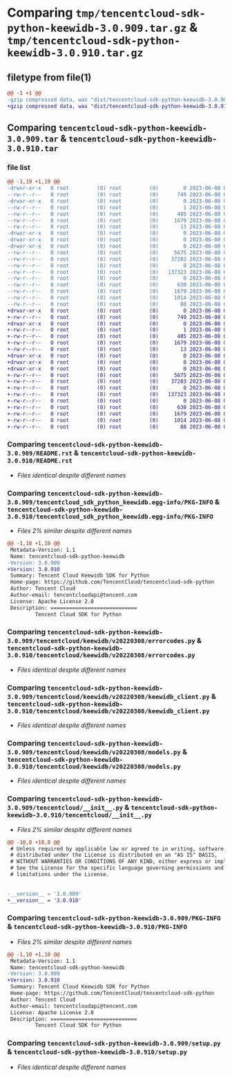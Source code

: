 # Comparing `tmp/tencentcloud-sdk-python-keewidb-3.0.909.tar.gz` & `tmp/tencentcloud-sdk-python-keewidb-3.0.910.tar.gz`

## filetype from file(1)

```diff
@@ -1 +1 @@
-gzip compressed data, was "dist/tencentcloud-sdk-python-keewidb-3.0.909.tar", last modified: Thu Jun  8 00:28:05 2023, max compression
+gzip compressed data, was "dist/tencentcloud-sdk-python-keewidb-3.0.910.tar", last modified: Thu Jun  8 09:13:49 2023, max compression
```

## Comparing `tencentcloud-sdk-python-keewidb-3.0.909.tar` & `tencentcloud-sdk-python-keewidb-3.0.910.tar`

### file list

```diff
@@ -1,19 +1,19 @@
-drwxr-xr-x   0 root         (0) root         (0)        0 2023-06-08 00:28:05.000000 tencentcloud-sdk-python-keewidb-3.0.909/
--rw-r--r--   0 root         (0) root         (0)      749 2023-06-08 00:28:04.000000 tencentcloud-sdk-python-keewidb-3.0.909/README.rst
-drwxr-xr-x   0 root         (0) root         (0)        0 2023-06-08 00:28:05.000000 tencentcloud-sdk-python-keewidb-3.0.909/tencentcloud_sdk_python_keewidb.egg-info/
--rw-r--r--   0 root         (0) root         (0)        1 2023-06-08 00:28:05.000000 tencentcloud-sdk-python-keewidb-3.0.909/tencentcloud_sdk_python_keewidb.egg-info/dependency_links.txt
--rw-r--r--   0 root         (0) root         (0)      485 2023-06-08 00:28:05.000000 tencentcloud-sdk-python-keewidb-3.0.909/tencentcloud_sdk_python_keewidb.egg-info/SOURCES.txt
--rw-r--r--   0 root         (0) root         (0)     1679 2023-06-08 00:28:05.000000 tencentcloud-sdk-python-keewidb-3.0.909/tencentcloud_sdk_python_keewidb.egg-info/PKG-INFO
--rw-r--r--   0 root         (0) root         (0)       13 2023-06-08 00:28:05.000000 tencentcloud-sdk-python-keewidb-3.0.909/tencentcloud_sdk_python_keewidb.egg-info/top_level.txt
-drwxr-xr-x   0 root         (0) root         (0)        0 2023-06-08 00:28:05.000000 tencentcloud-sdk-python-keewidb-3.0.909/tencentcloud/
-drwxr-xr-x   0 root         (0) root         (0)        0 2023-06-08 00:28:05.000000 tencentcloud-sdk-python-keewidb-3.0.909/tencentcloud/keewidb/
-drwxr-xr-x   0 root         (0) root         (0)        0 2023-06-08 00:28:05.000000 tencentcloud-sdk-python-keewidb-3.0.909/tencentcloud/keewidb/v20220308/
--rw-r--r--   0 root         (0) root         (0)     5675 2023-06-08 00:28:04.000000 tencentcloud-sdk-python-keewidb-3.0.909/tencentcloud/keewidb/v20220308/errorcodes.py
--rw-r--r--   0 root         (0) root         (0)    37283 2023-06-08 00:28:04.000000 tencentcloud-sdk-python-keewidb-3.0.909/tencentcloud/keewidb/v20220308/keewidb_client.py
--rw-r--r--   0 root         (0) root         (0)        0 2023-06-08 00:28:04.000000 tencentcloud-sdk-python-keewidb-3.0.909/tencentcloud/keewidb/v20220308/__init__.py
--rw-r--r--   0 root         (0) root         (0)   137323 2023-06-08 00:28:04.000000 tencentcloud-sdk-python-keewidb-3.0.909/tencentcloud/keewidb/v20220308/models.py
--rw-r--r--   0 root         (0) root         (0)        0 2023-06-08 00:28:04.000000 tencentcloud-sdk-python-keewidb-3.0.909/tencentcloud/keewidb/__init__.py
--rw-r--r--   0 root         (0) root         (0)      630 2023-06-08 00:28:04.000000 tencentcloud-sdk-python-keewidb-3.0.909/tencentcloud/__init__.py
--rw-r--r--   0 root         (0) root         (0)     1679 2023-06-08 00:28:05.000000 tencentcloud-sdk-python-keewidb-3.0.909/PKG-INFO
--rw-r--r--   0 root         (0) root         (0)     1014 2023-06-08 00:28:04.000000 tencentcloud-sdk-python-keewidb-3.0.909/setup.py
--rw-r--r--   0 root         (0) root         (0)       88 2023-06-08 00:28:05.000000 tencentcloud-sdk-python-keewidb-3.0.909/setup.cfg
+drwxr-xr-x   0 root         (0) root         (0)        0 2023-06-08 09:13:49.000000 tencentcloud-sdk-python-keewidb-3.0.910/
+-rw-r--r--   0 root         (0) root         (0)      749 2023-06-08 09:13:49.000000 tencentcloud-sdk-python-keewidb-3.0.910/README.rst
+drwxr-xr-x   0 root         (0) root         (0)        0 2023-06-08 09:13:49.000000 tencentcloud-sdk-python-keewidb-3.0.910/tencentcloud_sdk_python_keewidb.egg-info/
+-rw-r--r--   0 root         (0) root         (0)        1 2023-06-08 09:13:49.000000 tencentcloud-sdk-python-keewidb-3.0.910/tencentcloud_sdk_python_keewidb.egg-info/dependency_links.txt
+-rw-r--r--   0 root         (0) root         (0)      485 2023-06-08 09:13:49.000000 tencentcloud-sdk-python-keewidb-3.0.910/tencentcloud_sdk_python_keewidb.egg-info/SOURCES.txt
+-rw-r--r--   0 root         (0) root         (0)     1679 2023-06-08 09:13:49.000000 tencentcloud-sdk-python-keewidb-3.0.910/tencentcloud_sdk_python_keewidb.egg-info/PKG-INFO
+-rw-r--r--   0 root         (0) root         (0)       13 2023-06-08 09:13:49.000000 tencentcloud-sdk-python-keewidb-3.0.910/tencentcloud_sdk_python_keewidb.egg-info/top_level.txt
+drwxr-xr-x   0 root         (0) root         (0)        0 2023-06-08 09:13:49.000000 tencentcloud-sdk-python-keewidb-3.0.910/tencentcloud/
+drwxr-xr-x   0 root         (0) root         (0)        0 2023-06-08 09:13:49.000000 tencentcloud-sdk-python-keewidb-3.0.910/tencentcloud/keewidb/
+drwxr-xr-x   0 root         (0) root         (0)        0 2023-06-08 09:13:49.000000 tencentcloud-sdk-python-keewidb-3.0.910/tencentcloud/keewidb/v20220308/
+-rw-r--r--   0 root         (0) root         (0)     5675 2023-06-08 09:13:49.000000 tencentcloud-sdk-python-keewidb-3.0.910/tencentcloud/keewidb/v20220308/errorcodes.py
+-rw-r--r--   0 root         (0) root         (0)    37283 2023-06-08 09:13:49.000000 tencentcloud-sdk-python-keewidb-3.0.910/tencentcloud/keewidb/v20220308/keewidb_client.py
+-rw-r--r--   0 root         (0) root         (0)        0 2023-06-08 09:13:49.000000 tencentcloud-sdk-python-keewidb-3.0.910/tencentcloud/keewidb/v20220308/__init__.py
+-rw-r--r--   0 root         (0) root         (0)   137323 2023-06-08 09:13:49.000000 tencentcloud-sdk-python-keewidb-3.0.910/tencentcloud/keewidb/v20220308/models.py
+-rw-r--r--   0 root         (0) root         (0)        0 2023-06-08 09:13:49.000000 tencentcloud-sdk-python-keewidb-3.0.910/tencentcloud/keewidb/__init__.py
+-rw-r--r--   0 root         (0) root         (0)      630 2023-06-08 09:13:49.000000 tencentcloud-sdk-python-keewidb-3.0.910/tencentcloud/__init__.py
+-rw-r--r--   0 root         (0) root         (0)     1679 2023-06-08 09:13:49.000000 tencentcloud-sdk-python-keewidb-3.0.910/PKG-INFO
+-rw-r--r--   0 root         (0) root         (0)     1014 2023-06-08 09:13:49.000000 tencentcloud-sdk-python-keewidb-3.0.910/setup.py
+-rw-r--r--   0 root         (0) root         (0)       88 2023-06-08 09:13:49.000000 tencentcloud-sdk-python-keewidb-3.0.910/setup.cfg
```

### Comparing `tencentcloud-sdk-python-keewidb-3.0.909/README.rst` & `tencentcloud-sdk-python-keewidb-3.0.910/README.rst`

 * *Files identical despite different names*

### Comparing `tencentcloud-sdk-python-keewidb-3.0.909/tencentcloud_sdk_python_keewidb.egg-info/PKG-INFO` & `tencentcloud-sdk-python-keewidb-3.0.910/tencentcloud_sdk_python_keewidb.egg-info/PKG-INFO`

 * *Files 2% similar despite different names*

```diff
@@ -1,10 +1,10 @@
 Metadata-Version: 1.1
 Name: tencentcloud-sdk-python-keewidb
-Version: 3.0.909
+Version: 3.0.910
 Summary: Tencent Cloud Keewidb SDK for Python
 Home-page: https://github.com/TencentCloud/tencentcloud-sdk-python
 Author: Tencent Cloud
 Author-email: tencentcloudapi@tencent.com
 License: Apache License 2.0
 Description: ============================
         Tencent Cloud SDK for Python
```

### Comparing `tencentcloud-sdk-python-keewidb-3.0.909/tencentcloud/keewidb/v20220308/errorcodes.py` & `tencentcloud-sdk-python-keewidb-3.0.910/tencentcloud/keewidb/v20220308/errorcodes.py`

 * *Files identical despite different names*

### Comparing `tencentcloud-sdk-python-keewidb-3.0.909/tencentcloud/keewidb/v20220308/keewidb_client.py` & `tencentcloud-sdk-python-keewidb-3.0.910/tencentcloud/keewidb/v20220308/keewidb_client.py`

 * *Files identical despite different names*

### Comparing `tencentcloud-sdk-python-keewidb-3.0.909/tencentcloud/keewidb/v20220308/models.py` & `tencentcloud-sdk-python-keewidb-3.0.910/tencentcloud/keewidb/v20220308/models.py`

 * *Files identical despite different names*

### Comparing `tencentcloud-sdk-python-keewidb-3.0.909/tencentcloud/__init__.py` & `tencentcloud-sdk-python-keewidb-3.0.910/tencentcloud/__init__.py`

 * *Files 2% similar despite different names*

```diff
@@ -10,8 +10,8 @@
 # Unless required by applicable law or agreed to in writing, software
 # distributed under the License is distributed on an "AS IS" BASIS,
 # WITHOUT WARRANTIES OR CONDITIONS OF ANY KIND, either express or implied.
 # See the License for the specific language governing permissions and
 # limitations under the License.
 
 
-__version__ = '3.0.909'
+__version__ = '3.0.910'
```

### Comparing `tencentcloud-sdk-python-keewidb-3.0.909/PKG-INFO` & `tencentcloud-sdk-python-keewidb-3.0.910/PKG-INFO`

 * *Files 2% similar despite different names*

```diff
@@ -1,10 +1,10 @@
 Metadata-Version: 1.1
 Name: tencentcloud-sdk-python-keewidb
-Version: 3.0.909
+Version: 3.0.910
 Summary: Tencent Cloud Keewidb SDK for Python
 Home-page: https://github.com/TencentCloud/tencentcloud-sdk-python
 Author: Tencent Cloud
 Author-email: tencentcloudapi@tencent.com
 License: Apache License 2.0
 Description: ============================
         Tencent Cloud SDK for Python
```

### Comparing `tencentcloud-sdk-python-keewidb-3.0.909/setup.py` & `tencentcloud-sdk-python-keewidb-3.0.910/setup.py`

 * *Files identical despite different names*

